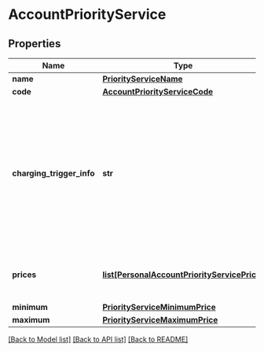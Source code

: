 # AccountPriorityService

## Properties
Name | Type | Description | Notes
------------ | ------------- | ------------- | -------------
**name** | [**PriorityServiceName**](PriorityServiceName.md) |  | 
**code** | [**AccountPriorityServiceCode**](AccountPriorityServiceCode.md) |  | 
**charging_trigger_info** | **str** | Fatos geradores de cobrança que incidem sobre os serviços prioritários, segundo Resolução 3.919 do Bacen, para pessoa natural. | 
**prices** | [**list[PersonalAccountPriorityServicePrice]**](PersonalAccountPriorityServicePrice.md) | Lista distribuição preços tarifas de serviços | 
**minimum** | [**PriorityServiceMinimumPrice**](PriorityServiceMinimumPrice.md) |  | 
**maximum** | [**PriorityServiceMaximumPrice**](PriorityServiceMaximumPrice.md) |  | 

[[Back to Model list]](../README.md#documentation-for-models) [[Back to API list]](../README.md#documentation-for-api-endpoints) [[Back to README]](../README.md)

